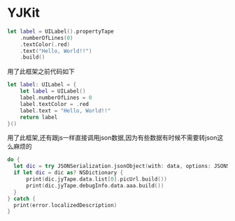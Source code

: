 # YJKit

```swift
let label = UILabel().propertyTape
    .numberOfLines(0)
    .textColor(.red)
    .text("Hello, World!!")
    .build()
```

用了此框架之前代码如下

```swift
let label: UILabel = {
    let label = UILabel()
    label.numberOfLines = 0
    label.textColor = .red
    label.text = "Hello, World!!"
    return label
}()
```

用了此框架,还有跟js一样直接调用json数据,因为有些数据有时候不需要转json这么麻烦的

```swift
do {
  let dic = try JSONSerialization.jsonObject(with: data, options: JSONSerialization.ReadingOptions.allowFragments)
  if let dic = dic as? NSDictionary {
      print(dic.jyTape.data.list[0].picUrl.build())
      print(dic.jyTape.debugInfo.data.aaa.build())
  }
} catch {
  print(error.localizedDescription)
}
```


